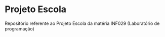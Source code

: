 # Projeto Escola
Repositório referente ao Projeto Escola da matéria INF029 (Laboratório de programação)
